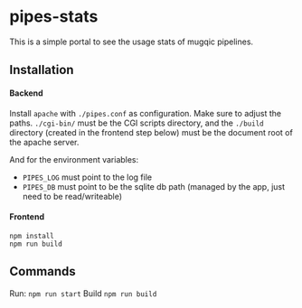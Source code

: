 
# pipes-stats

This is a simple portal to see the usage stats of mugqic pipelines.

## Installation

#### Backend

Install `apache` with `./pipes.conf` as configuration. Make sure to adjust the paths.
`./cgi-bin/` must be the CGI scripts directory, and the `./build` directory (created
in the frontend step below) must be the document root of the apache server.

And for the environment variables:

 - `PIPES_LOG` must point to the log file  
 - `PIPES_DB` must point to be the sqlite db path (managed by the app, just need to be read/writeable)  

#### Frontend
```
npm install
npm run build
```

## Commands

Run:  `npm run start`
Build `npm run build`
